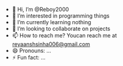 - 👋 Hi, I’m @Reboy2000
- 👀 I’m interested in programming things
- 🌱 I’m currently learning nothing
- 💞️ I’m looking to collaborate on projects
- 📫 How to reach me? Youcan reach me at reyaanshsinha006@gmail.com
- 😄 Pronouns: ...
- ⚡ Fun fact: ...

<!---
Reboy2000/Reboy2000 is a ✨ special ✨ repository because its `README.md` (this file) appears on your GitHub profile.
You can click the Preview link to take a look at your changes.
--->
